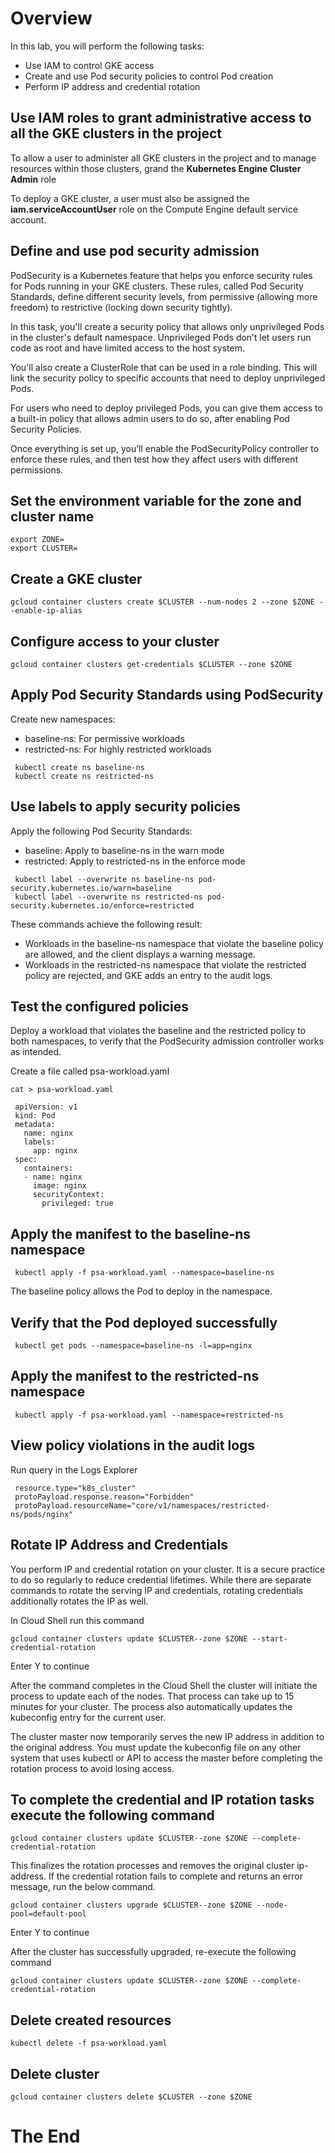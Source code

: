 # Overview

In this lab, you will perform the following tasks:

* Use IAM to control GKE access
* Create and use Pod security policies to control Pod creation
* Perform IP address and credential rotation

## Use IAM roles to grant administrative access to all the GKE clusters in the project
To allow a user to administer all GKE clusters in the project and to manage resources within those clusters, grand the **Kubernetes Engine Cluster Admin** role

To deploy a GKE cluster, a user must also be assigned the **iam.serviceAccountUser** role on the Compute Engine default service account.

## Define and use pod security admission
PodSecurity is a Kubernetes feature that helps you enforce security rules for Pods running in your GKE clusters. 
These rules, called Pod Security Standards, define different security levels, from permissive (allowing more freedom) to restrictive (locking down security tightly).

In this task, you'll create a security policy that allows only unprivileged Pods in the cluster's default namespace. 
Unprivileged Pods don’t let users run code as root and have limited access to the host system.

You'll also create a ClusterRole that can be used in a role binding. 
This will link the security policy to specific accounts that need to deploy unprivileged Pods.

For users who need to deploy privileged Pods, you can give them access to a built-in policy that allows admin users to do so, after enabling Pod Security Policies.

Once everything is set up, you’ll enable the PodSecurityPolicy controller to enforce these rules, and then test how they affect users with different permissions.

## Set the environment variable for the zone and cluster name
```
export ZONE=
export CLUSTER=
```
## Create a GKE cluster
```
gcloud container clusters create $CLUSTER --num-nodes 2 --zone $ZONE --enable-ip-alias
```
## Configure access to your cluster
```
gcloud container clusters get-credentials $CLUSTER --zone $ZONE
```
## Apply Pod Security Standards using PodSecurity

Create new namespaces:
* baseline-ns: For permissive workloads
* restricted-ns: For highly restricted workloads
```
 kubectl create ns baseline-ns
 kubectl create ns restricted-ns
```
## Use labels to apply security policies

Apply the following Pod Security Standards:

* baseline: Apply to baseline-ns in the warn mode
* restricted: Apply to restricted-ns in the enforce mode
```
 kubectl label --overwrite ns baseline-ns pod-security.kubernetes.io/warn=baseline
 kubectl label --overwrite ns restricted-ns pod-security.kubernetes.io/enforce=restricted
```
These commands achieve the following result:

* Workloads in the baseline-ns namespace that violate the baseline policy are allowed, and the client displays a warning message.
* Workloads in the restricted-ns namespace that violate the restricted policy are rejected, and GKE adds an entry to the audit logs.

## Test the configured policies
Deploy a workload that violates the baseline and the restricted policy to both namespaces, to verify that the PodSecurity admission controller works as intended.

Create a file called psa-workload.yaml
```
cat > psa-workload.yaml
```
```
 apiVersion: v1
 kind: Pod
 metadata:
   name: nginx
   labels:
     app: nginx
 spec:
   containers:
   - name: nginx
     image: nginx
     securityContext:
       privileged: true
```
## Apply the manifest to the baseline-ns namespace
```
 kubectl apply -f psa-workload.yaml --namespace=baseline-ns
```
The baseline policy allows the Pod to deploy in the namespace.

## Verify that the Pod deployed successfully
```
 kubectl get pods --namespace=baseline-ns -l=app=nginx
```
## Apply the manifest to the restricted-ns namespace
```
 kubectl apply -f psa-workload.yaml --namespace=restricted-ns
```

## View policy violations in the audit logs
Run query in the Logs Explorer
```
 resource.type="k8s_cluster"
 protoPayload.response.reason="Forbidden"
 protoPayload.resourceName="core/v1/namespaces/restricted-ns/pods/nginx"
```

## Rotate IP Address and Credentials
You perform IP and credential rotation on your cluster. It is a secure practice to do so regularly to reduce credential lifetimes. 
While there are separate commands to rotate the serving IP and credentials, rotating credentials additionally rotates the IP as well.

In Cloud Shell run this command
```
gcloud container clusters update $CLUSTER--zone $ZONE --start-credential-rotation
```
Enter Y to continue

After the command completes in the Cloud Shell the cluster will initiate the process to update each of the nodes. 
That process can take up to 15 minutes for your cluster. 
The process also automatically updates the kubeconfig entry for the current user.

The cluster master now temporarily serves the new IP address in addition to the original address.
You must update the kubeconfig file on any other system that uses kubectl or API to access the master before completing the rotation process to avoid losing access.

## To complete the credential and IP rotation tasks execute the following command
```
gcloud container clusters update $CLUSTER--zone $ZONE --complete-credential-rotation
```
This finalizes the rotation processes and removes the original cluster ip-address.
If the credential rotation fails to complete and returns an error message, run the below command.

```
gcloud container clusters upgrade $CLUSTER--zone $ZONE --node-pool=default-pool
```
Enter Y to continue

After the cluster has successfully upgraded, re-execute the following command
```
gcloud container clusters update $CLUSTER--zone $ZONE --complete-credential-rotation
```
## Delete created resources
```
kubectl delete -f psa-workload.yaml
```
## Delete cluster
```
gcloud container clusters delete $CLUSTER --zone $ZONE
```

# The End


